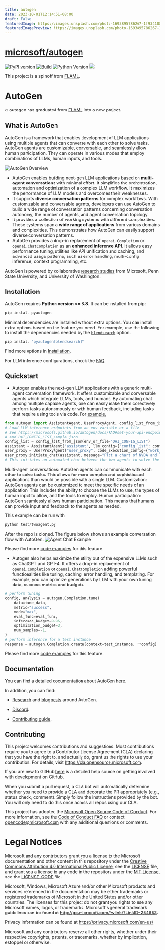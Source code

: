 ```yaml
---
title: autogen
date: 2023-10-01T12:14:51+08:00
draft: False
featuredImage: https://images.unsplash.com/photo-1693895786267-1f9341880842?ixid=M3w0NjAwMjJ8MHwxfHJhbmRvbXx8fHx8fHx8fDE2OTYxMzM2Nzh8&ixlib=rb-4.0.3
featuredImagePreview: https://images.unsplash.com/photo-1693895786267-1f9341880842?ixid=M3w0NjAwMjJ8MHwxfHJhbmRvbXx8fHx8fHx8fDE2OTYxMzM2Nzh8&ixlib=rb-4.0.3
---
```


# [microsoft/autogen](https://github.com/microsoft/autogen)


[![PyPI version](https://badge.fury.io/py/pyautogen.svg)](https://badge.fury.io/py/pyautogen)
[![Build](https://github.com/microsoft/autogen/actions/workflows/python-package.yml/badge.svg)](https://github.com/microsoft/autogen/actions/workflows/python-package.yml)
![Python Version](https://img.shields.io/badge/3.8%20%7C%203.9%20%7C%203.10%20%7C%203.11-blue)
[![](https://img.shields.io/discord/1153072414184452236?logo=discord&style=flat)](https://discord.gg/pAbnFJrkgZ)

This project is a spinoff from [FLAML](https://github.com/microsoft/FLAML).

# AutoGen

<!-- <p align="center">
    <img src="https://github.com/microsoft/autogen/blob/main/website/static/img/flaml.svg"  width=200>
    <br>
</p> -->

:fire: autogen has graduated from [FLAML](https://github.com/microsoft/FLAML) into a new project.

<!-- :fire: Heads-up: We're preparing to migrate [autogen](https://microsoft.github.io/FLAML/docs/Use-Cases/Autogen) into a dedicated github repository. Alongside this move, we'll also launch a dedicated Discord server and a website for comprehensive documentation.

:fire: FLAML is highlighted in OpenAI's [cookbook](https://github.com/openai/openai-cookbook#related-resources-from-around-the-web).

:fire: [autogen](https://microsoft.github.io/autogen/) is released with support for ChatGPT and GPT-4, based on [Cost-Effective Hyperparameter Optimization for Large Language Model Generation Inference](https://arxiv.org/abs/2303.04673).

:fire: FLAML supports Code-First AutoML & Tuning – Private Preview in [Microsoft Fabric Data Science](https://learn.microsoft.com/en-us/fabric/data-science/). -->


## What is AutoGen

AutoGen is a framework that enables development of LLM applications using multiple agents that can converse with each other to solve tasks. AutoGen agents are customizable, conversable, and seamlessly allow human participation. They can operate in various modes that employ combinations of LLMs, human inputs, and tools.

![AutoGen Overview](https://github.com/microsoft/autogen/blob/main/website/static/img/autogen_agentchat.png)

* AutoGen enables building next-gen LLM applications based on **multi-agent conversations** with minimal effort. It simplifies the orchestration, automation and optimization of a complex LLM workflow. It maximizes the performance of LLM models and overcomes their weaknesses.
* It supports **diverse conversation patterns** for complex workflows. With customizable and conversable agents, developers can use AutoGen to build a wide range of conversation patterns concerning conversation autonomy,
the number of agents, and agent conversation topology.
* It provides a collection of working systems with different complexities. These systems span a **wide range of applications** from various domains and complexities. This demonstrates how AutoGen can easily support diverse conversation patterns.
* AutoGen provides a drop-in replacement of `openai.Completion` or `openai.ChatCompletion` as an **enhanced inference API**. It allows easy performance tuning, utilities like API unification and caching, and advanced usage patterns, such as error handling, multi-config inference, context programming, etc.

AutoGen is powered by collaborative [research studies](https://microsoft.github.io/autogen/docs/Research) from Microsoft, Penn State University, and University of Washington.

## Installation

AutoGen requires **Python version >= 3.8**. It can be installed from pip:

```bash
pip install pyautogen
```

Minimal dependencies are installed without extra options. You can install extra options based on the feature you need.
For example, use the following to install the dependencies needed by the [`blendsearch`](https://microsoft.github.io/FLAML/docs/Use-Cases/Tune-User-Defined-Function#blendsearch-economical-hyperparameter-optimization-with-blended-search-strategy) option.
```bash
pip install "pyautogen[blendsearch]"
```

Find more options in [Installation](https://microsoft.github.io/autogen/docs/Installation).
<!-- Each of the [`notebook examples`](https://github.com/microsoft/autogen/tree/main/notebook) may require a specific option to be installed. -->

For LLM inference configurations, check the [FAQ](https://microsoft.github.io/autogen/docs/FAQ#set-your-api-endpoints).

## Quickstart

* Autogen enables the next-gen LLM applications with a generic multi-agent conversation framework. It offers customizable and conversable agents which integrate LLMs, tools, and humans.
By automating chat among multiple capable agents, one can easily make them collectively perform tasks autonomously or with human feedback, including tasks that require using tools via code. For [example](https://github.com/microsoft/autogen/blob/main/test/twoagent.py),
```python
from autogen import AssistantAgent, UserProxyAgent, config_list_from_json
# Load LLM inference endpoints from an env variable or a file
# See https://microsoft.github.io/autogen/docs/FAQ#set-your-api-endpoints
# and OAI_CONFIG_LIST_sample.json
config_list = config_list_from_json(env_or_file="OAI_CONFIG_LIST")
assistant = AssistantAgent("assistant", llm_config={"config_list": config_list})
user_proxy = UserProxyAgent("user_proxy", code_execution_config={"work_dir": "coding"})
user_proxy.initiate_chat(assistant, message="Plot a chart of NVDA and TESLA stock price change YTD.")
# This initiates an automated chat between the two agents to solve the task
```
Multi-agent conversations: AutoGen agents can communicate with each other to solve tasks. This allows for more complex and sophisticated applications than would be possible with a single LLM.
Customization: AutoGen agents can be customized to meet the specific needs of an application. This includes the ability to choose the LLMs to use, the types of human input to allow, and the tools to employ.
Human participation: AutoGen seamlessly allows human participation. This means that humans can provide input and feedback to the agents as needed.

This example can be run with
```python
python test/twoagent.py
```
After the repo is cloned.
The figure below shows an example conversation flow with AutoGen.
![Agent Chat Example](https://github.com/microsoft/autogen/blob/main/website/static/img/chat_example.png)

Please find more [code examples](https://microsoft.github.io/autogen/docs/Examples/AutoGen-AgentChat) for this feature.

* Autogen also helps maximize the utility out of the expensive LLMs such as ChatGPT and GPT-4. It offers a drop-in replacement of `openai.Completion` or `openai.ChatCompletion` adding powerful functionalities like tuning, caching, error handling, and templating. For example, you can optimize generations by LLM with your own tuning data, success metrics and budgets.
```python
# perform tuning
config, analysis = autogen.Completion.tune(
    data=tune_data,
    metric="success",
    mode="max",
    eval_func=eval_func,
    inference_budget=0.05,
    optimization_budget=3,
    num_samples=-1,
)
# perform inference for a test instance
response = autogen.Completion.create(context=test_instance, **config)
```

Please find more [code examples](https://microsoft.github.io/autogen/docs/Examples/AutoGen-Inference) for this feature.

## Documentation

You can find a detailed documentation about AutoGen [here](https://microsoft.github.io/autogen/).

In addition, you can find:

- [Research](https://microsoft.github.io/autogen/docs/Research) and [blogposts](https://microsoft.github.io/autogen/blog) around AutoGen.

- [Discord](https://discord.gg/pAbnFJrkgZ).

- [Contributing guide](https://microsoft.github.io/autogen/docs/Contribute).

## Contributing

This project welcomes contributions and suggestions. Most contributions require you to agree to a
Contributor License Agreement (CLA) declaring that you have the right to, and actually do, grant us
the rights to use your contribution. For details, visit <https://cla.opensource.microsoft.com>.

If you are new to GitHub [here](https://help.github.com/categories/collaborating-with-issues-and-pull-requests/) is a detailed help source on getting involved with development on GitHub.

When you submit a pull request, a CLA bot will automatically determine whether you need to provide
a CLA and decorate the PR appropriately (e.g., status check, comment). Simply follow the instructions
provided by the bot. You will only need to do this once across all repos using our CLA.

This project has adopted the [Microsoft Open Source Code of Conduct](https://opensource.microsoft.com/codeofconduct/).
For more information, see the [Code of Conduct FAQ](https://opensource.microsoft.com/codeofconduct/faq/) or
contact [opencode@microsoft.com](mailto:opencode@microsoft.com) with any additional questions or comments.

# Legal Notices

Microsoft and any contributors grant you a license to the Microsoft documentation and other content
in this repository under the [Creative Commons Attribution 4.0 International Public License](https://creativecommons.org/licenses/by/4.0/legalcode),
see the [LICENSE](LICENSE) file, and grant you a license to any code in the repository under the [MIT License](https://opensource.org/licenses/MIT), see the
[LICENSE-CODE](LICENSE-CODE) file.

Microsoft, Windows, Microsoft Azure and/or other Microsoft products and services referenced in the documentation
may be either trademarks or registered trademarks of Microsoft in the United States and/or other countries.
The licenses for this project do not grant you rights to use any Microsoft names, logos, or trademarks.
Microsoft's general trademark guidelines can be found at http://go.microsoft.com/fwlink/?LinkID=254653.

Privacy information can be found at https://privacy.microsoft.com/en-us/

Microsoft and any contributors reserve all other rights, whether under their respective copyrights, patents,
or trademarks, whether by implication, estoppel or otherwise.
